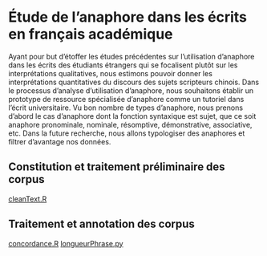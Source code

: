 # Étude de l’anaphore dans les écrits en français académique 

Ayant pour but d’étoffer les études précédentes sur l’utilisation d’anaphore dans les écrits des étudiants étrangers qui se focalisent plutôt sur les interprétations qualitatives, nous estimons pouvoir donner les interprétations quantitatives du discours des sujets scripteurs chinois.
Dans le processus d’analyse d’utilisation d’anaphore, nous souhaitons établir un prototype de ressource spécialisée d’anaphore comme un tutoriel dans l’écrit universitaire. Vu bon nombre de types d’anaphore, nous prenons d’abord le cas d’anaphore dont la fonction syntaxique est sujet, que ce soit anaphore pronominale, nominale, résomptive, démonstrative, associative, etc. Dans la future recherche, nous allons typologiser des anaphores et filtrer d’avantage nos données. 

## Constitution et traitement préliminaire des corpus 
[cleanText.R](cleanText.R)
## Traitement et annotation des corpus 
[concordance.R](concordance.R)
[longueurPhrase.py](longueurPhrase.py)
